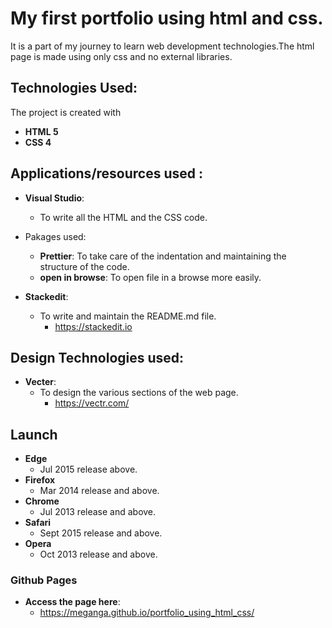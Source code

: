 
# My first portfolio using html and css.

It is a part of my journey to learn web development technologies.The html page is made using only css and no external libraries.

## Technologies Used:
The project is created with

 - **HTML 5**
 - **CSS 4**

## Applications/resources used :

 - **Visual Studio**: 
	 - To write all the HTML and the CSS code.
		  
 - Pakages used:	 
	 -  **Prettier**: To take care of the indentation and maintaining the structure of the code.
	 - **open in browse**: To open file in a browse more easily.
 - **Stackedit**:
	 - To write and maintain the README.md file.
		 - https://stackedit.io

## Design Technologies used:

 - **Vecter**:     
	 -   To design the various sections of the web page.
			- https://vectr.com/


## Launch
 

 - **Edge** 
	 - Jul 2015 release above.
 - **Firefox** 
	 - Mar 2014 release and above.
 - **Chrome** 
	 - Jul 2013 release and above.
- **Safari**
	- Sept 2015 release and above.
- **Opera**
	- Oct 2013 release and above.


### Github Pages

 - **Access the page here**:
	 - https://meganga.github.io/portfolio_using_html_css/
<!--stackedit_data:
eyJoaXN0b3J5IjpbLTIwMDU4OTI5OTIsLTE4NzYzOTM2MCwxMT
M2MTQ1NDIzLDc4OTg2NDIwMiwtNjMxNTE2MTcyLDM5MjQ2ODc4
MywtOTc5MjQ0MjY1LC0yMDk0MDEyODM0XX0=
-->